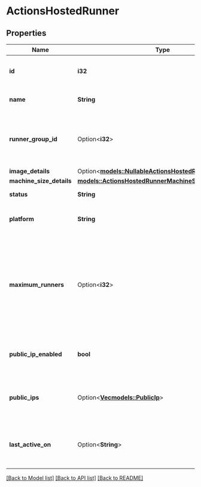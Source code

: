 # ActionsHostedRunner

## Properties

Name | Type | Description | Notes
------------ | ------------- | ------------- | -------------
**id** | **i32** | The unique identifier of the hosted runner. | 
**name** | **String** | The name of the hosted runner. | 
**runner_group_id** | Option<**i32**> | The unique identifier of the group that the hosted runner belongs to. | [optional]
**image_details** | Option<[**models::NullableActionsHostedRunnerPoolImage**](nullable-actions-hosted-runner-pool-image.md)> |  | 
**machine_size_details** | [**models::ActionsHostedRunnerMachineSpec**](actions-hosted-runner-machine-spec.md) |  | 
**status** | **String** | The status of the runner. | 
**platform** | **String** | The operating system of the image. | 
**maximum_runners** | Option<**i32**> | The maximum amount of hosted runners. Runners will not scale automatically above this number. Use this setting to limit your cost. | [optional][default to 10]
**public_ip_enabled** | **bool** | Whether public IP is enabled for the hosted runners. | 
**public_ips** | Option<[**Vec<models::PublicIp>**](public-ip.md)> | The public IP ranges when public IP is enabled for the hosted runners. | [optional]
**last_active_on** | Option<**String**> | The time at which the runner was last used, in ISO 8601 format. | [optional]

[[Back to Model list]](../README.md#documentation-for-models) [[Back to API list]](../README.md#documentation-for-api-endpoints) [[Back to README]](../README.md)


